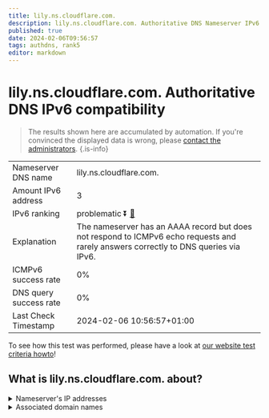```yaml
---
title: lily.ns.cloudflare.com.
description: lily.ns.cloudflare.com. Authoritative DNS Nameserver IPv6 compatibility
published: true
date: 2024-02-06T09:56:57
tags: authdns, rank5
editor: markdown
---
```


# lily.ns.cloudflare.com. Authoritative DNS IPv6 compatibility

> The results shown here are accumulated by automation. If you're convinced the displayed data is wrong, please [contact the administrators](/howto/chat). 
{.is-info}




|   |   |
| - | - |
| Nameserver DNS name | lily.ns.cloudflare.com.
| Amount IPv6 address | 3
| IPv6 ranking | problematic :arrow_double_down: [🔗](/howto/ranking) |
| Explanation | The nameserver has an AAAA record but does not respond to ICMPv6 echo requests and rarely answers correctly to DNS queries via IPv6. |
| ICMPv6 success rate | 0%|
| DNS query success rate | 0% |
| Last Check Timestamp | 2024-02-06 10:56:57+01:00 |

To see how this test was performed, please have a look at [our website test criteria howto](/howto/testcriteria/authdns)!


## What is lily.ns.cloudflare.com. about?




<details>
<summary>Nameserver's IP addresses</summary>

2606:4700:50::adf5:3a82

2803:f800:50::6ca2:c082

2a06:98c1:50::ac40:2082

</details>



<details>
<summary>Associated domain names</summary>

www.yugabyte.com

</details>
